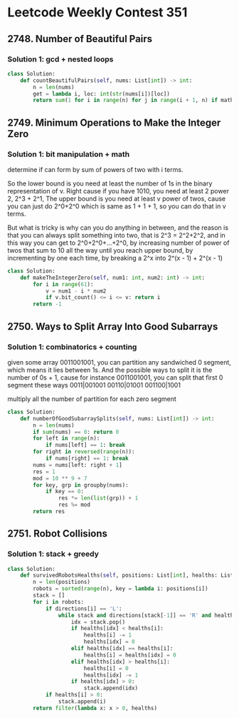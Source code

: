 # Leetcode Weekly Contest 351

## 2748. Number of Beautiful Pairs

### Solution 1:  gcd + nested loops

```py
class Solution:
    def countBeautifulPairs(self, nums: List[int]) -> int:
        n = len(nums)
        get = lambda i, loc: int(str(nums[i])[loc])
        return sum(1 for i in range(n) for j in range(i + 1, n) if math.gcd(get(i, 0), get(j, -1)) == 1)
```

## 2749. Minimum Operations to Make the Integer Zero

### Solution 1:  bit manipulation + math

determine if can form by sum of powers of two with i terms. 

So the lower bound is you need at least the number of 1s in the binary representation of v.  Right cause if you have 1010, you need at least 2 power 2, 2^3 + 2^1, 
The upper bound is you need at least v power of twos, cause you can just do 2^0+2^0 which is same as 1 + 1 + 1, so you can do that in v terms.

But what is tricky is why can you do anything in between, and the reason is that you can always split something into two, that is 2^3 = 2^2+2^2, and in this way you can get to 2^0+2^0+...+2^0, by increasing number of power of twos that sum to 10 all the way until you reach upper bound, by incrementing by one each time, by breaking a 2^x into 2^(x - 1) + 2^(x - 1)

```py
class Solution:
    def makeTheIntegerZero(self, num1: int, num2: int) -> int:
        for i in range(61):
            v = num1 - i * num2
            if v.bit_count() <= i <= v: return i
        return -1
```

## 2750. Ways to Split Array Into Good Subarrays

### Solution 1:  combinatorics + counting

given some array
0011001001, you can partition any sandwiched 0 segment, which means it lies between 1s. 
And the possible ways to split it is the number of 0s + 1, 
cause for instance
0011001001, you can split that first 0 segment these ways
0011|001001
00110|01001
001100|1001

multiply all the number of partition for each zero segment

```py
class Solution:
    def numberOfGoodSubarraySplits(self, nums: List[int]) -> int:
        n = len(nums)
        if sum(nums) == 0: return 0
        for left in range(n):
            if nums[left] == 1: break
        for right in reversed(range(n)):
            if nums[right] == 1: break
        nums = nums[left: right + 1]
        res = 1
        mod = 10 ** 9 + 7
        for key, grp in groupby(nums):
            if key == 0:
                res *= len(list(grp)) + 1
                res %= mod
        return res
```

## 2751. Robot Collisions

### Solution 1:  stack + greedy

```py
class Solution:
    def survivedRobotsHealths(self, positions: List[int], healths: List[int], directions: str) -> List[int]:
        n = len(positions)
        robots = sorted(range(n), key = lambda i: positions[i])
        stack = []
        for i in robots:
            if directions[i] == 'L':
                while stack and directions[stack[-1]] == 'R' and healths[i] > 0:
                    idx = stack.pop()
                    if healths[idx] < healths[i]:
                        healths[i] -= 1
                        healths[idx] = 0
                    elif healths[idx] == healths[i]:
                        healths[i] = healths[idx] = 0
                    elif healths[idx] > healths[i]:
                        healths[i] = 0
                        healths[idx] -= 1
                    if healths[idx] > 0:
                        stack.append(idx)
            if healths[i] > 0:
                stack.append(i)
        return filter(lambda x: x > 0, healths)
```